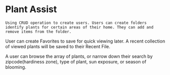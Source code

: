 # Plant Assist

``Using CRUD operation to create users.
Users can create folders identify plants for certain areas of their home.
They can add and remove items from the folder.``

User can create Favorites to save for quick viewing later.
A recent collection of viewed plants will be saved to their Recent File.


A user can browse the array of plants, or narrow down their search by zipcode(hardiness zone), type of plant, sun exposure, or season of blooming.